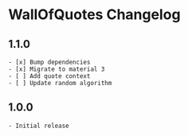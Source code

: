 # WallOfQuotes Changelog

## 1.1.0

    - [x] Bump dependencies
    - [x] Migrate to material 3
    - [ ] Add quote context
    - [ ] Update random algorithm

## 1.0.0

    - Initial release
